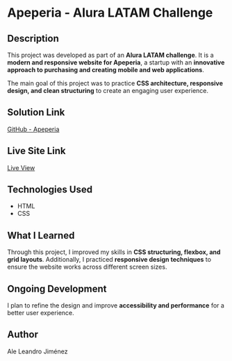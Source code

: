 
# Apeperia - Alura LATAM Challenge  

## Description  
This project was developed as part of an **Alura LATAM challenge**. It is a **modern and responsive website for Apeperia**, a startup with an **innovative approach to purchasing and creating mobile and web applications**.  

The main goal of this project was to practice **CSS architecture, responsive design, and clean structuring** to create an engaging user experience.  

## Solution Link  
[GitHub - Apeperia](https://github.com/Aleji0309/proyectaAppeperia)  

## Live Site Link  
[Live View](https://proyectaappeperia.netlify.app/#)  

## Technologies Used  
- HTML  
- CSS  

## What I Learned  
Through this project, I improved my skills in **CSS structuring, flexbox, and grid layouts**. Additionally, I practiced **responsive design techniques** to ensure the website works across different screen sizes.  

## Ongoing Development  
I plan to refine the design and improve **accessibility and performance** for a better user experience.  

## Author  
Ale Leandro Jiménez  

